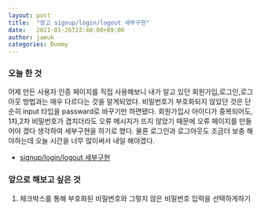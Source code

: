 ```yaml
---
layout: post
title:  "장고 signup/login/logout 세부구현"
date:   2021-01-26T23:40:00+09:00
author: jaeuk
categories: Dummy
---
```


### **오늘 한 것**
어제 만든 사용자 인증 페이지를 직접 사용해보니 내가 알고 있던 회원가입,로그인,로그아웃 방법과는 매우 다르다는 것을 알게되었다.
비밀번호가 부호화되지 않았던 것은 단순히 input 타입을 passward로 바꾸기만 하면됐다.
회원가입시 아이디가 중복되어도, 1차,2차 비밀번호가 겹치더라도 오류 메시지가 뜨지 않았기 때문에 오류 페이지를 만들어야 겠다 생각하여 세부구현을 하기로 했다. 물론 로그인과 로그아웃도 조금더 보충 해야하는데 오늘 시간을 너무 많이써서 내일 해야겠다.

- [signup/login/logout 세부구현](https://nyanguk.tistory.com/28)

### **앞으로 해보고 싶은 것**
1. 체크박스를 통해 부호화된 비밀번호와 그렇지 않은 비밀번호 입력을 선택하게하기
